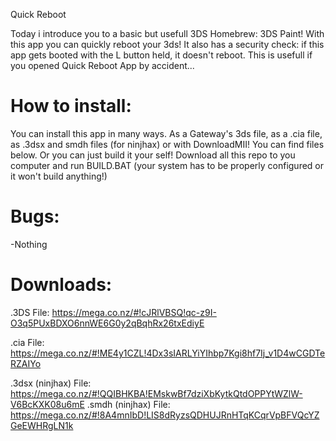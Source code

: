 Quick Reboot    

Today i introduce you to a basic but usefull 3DS Homebrew: 3DS Paint! With this app you can quickly reboot your 3ds!
It also has a security check: if this app gets booted with the L button held, it doesn't reboot. This is usefull if you 
opened Quick Reboot App by accident... 

How to install:
===============

You can install this app in many ways. As a Gateway's 3ds file, as a .cia file, as .3dsx and smdh files (for ninjhax) or with DownloadMII! 
You can find files below.
Or you can just build it your self! Download all this repo to you computer and run BUILD.BAT (your system has to be properly 
configured or it won't build anything!)

Bugs:
===============

-Nothing

Downloads:
===============

.3DS File: https://mega.co.nz/#!cJRlVBSQ!qc-z9I-O3q5PUxBDXO6nnWE6G0y2qBqhRx26txEdiyE

.cia File: https://mega.co.nz/#!ME4y1CZL!4Dx3sIARLYiYIhbp7Kgi8hf7Ij_v1D4wCGDTeRZAIYo

.3dsx (ninjhax) File: https://mega.co.nz/#!QQIBHKBA!EMskwBf7dziXbKytkQtdOPPYtWZlW-V6BcKXK08u6mE
.smdh (ninjhax) File: https://mega.co.nz/#!8A4mnIbD!LIS8dRyzsQDHUJRnHTqKCqrVpBFVQcYZGeEWHRgLN1k
